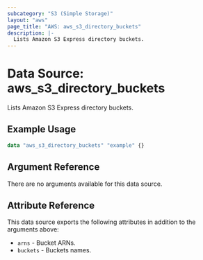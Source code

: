 ```yaml
---
subcategory: "S3 (Simple Storage)"
layout: "aws"
page_title: "AWS: aws_s3_directory_buckets"
description: |-
  Lists Amazon S3 Express directory buckets.
---
```


# Data Source: aws_s3_directory_buckets

Lists Amazon S3 Express directory buckets.

## Example Usage

```terraform
data "aws_s3_directory_buckets" "example" {}
```

## Argument Reference

There are no arguments available for this data source.

## Attribute Reference

This data source exports the following attributes in addition to the arguments above:

* `arns` - Bucket ARNs.
* `buckets` - Buckets names.
